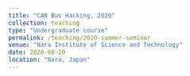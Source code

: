 ```yaml
---
title: "CAN Bus Hacking, 2020"
collection: teaching
type: "Undergraduate course"
permalink: /teaching/2020-summer-seminar
venue: "Nara Institute of Science and Technology"
date: 2020-08-20
location: "Nara, Japan"
---
```

